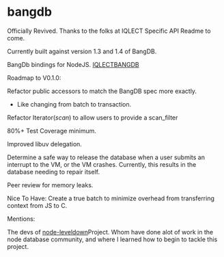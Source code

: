 bangdb
======

Officially Revived. Thanks to the folks at IQLECT
Specific API Readme to come.

Currently built against version 1.3 and 1.4 of BangDB.


BangDb bindings for NodeJS. [IQLECTBANGDB](http://iqlect.com)


Roadmap to V0.1.0:

Refactor public accessors to match the BangDB spec more exactly.
 - Like changing from batch to transaction.

Refactor Iterator(*scan*) to allow users to provide a scan_filter

80%+ Test Coverage minimum.

Improved libuv delegation.

Determine a safe way to release the database when a user submits an interrupt to the VM, or the VM crashes. Currently, this results in the database needing to repair itself.

Peer review for memory leaks.

Nice To Have: Create a true batch to minimize overhead from transferring context from JS to C.

Mentions:

The devs of [node-leveldown](https://github.com/rvagg/node-leveldown)Project.
Whom have done alot of work in the node database community, and where I learned how to begin to tackle this project.

